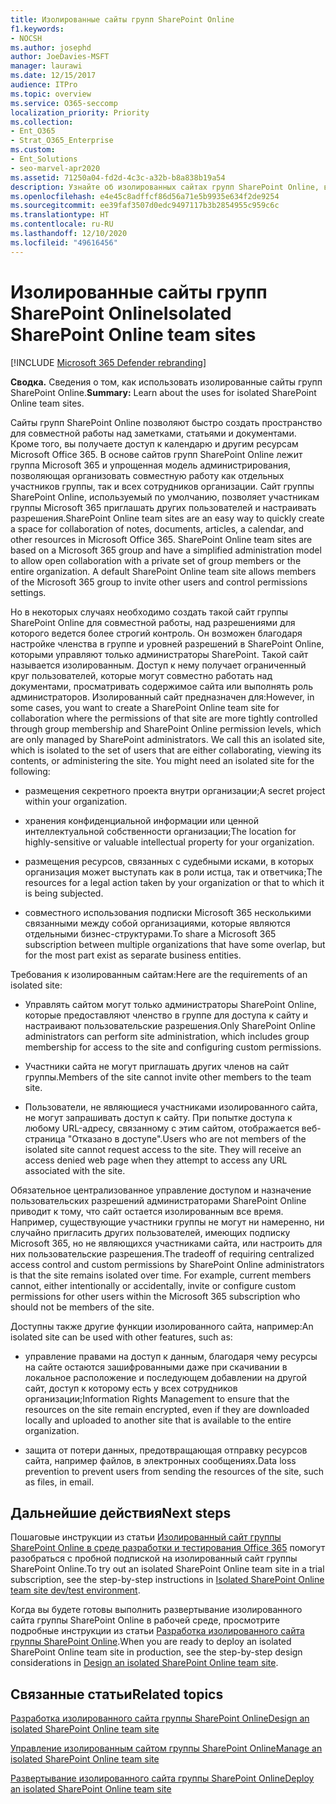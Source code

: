 ```yaml
---
title: Изолированные сайты групп SharePoint Online
f1.keywords:
- NOCSH
ms.author: josephd
author: JoeDavies-MSFT
manager: laurawi
ms.date: 12/15/2017
audience: ITPro
ms.topic: overview
ms.service: O365-seccomp
localization_priority: Priority
ms.collection:
- Ent_O365
- Strat_O365_Enterprise
ms.custom:
- Ent_Solutions
- seo-marvel-apr2020
ms.assetid: 71250a04-fd2d-4c3c-a32b-b8a838b19a54
description: Узнайте об изолированных сайтах групп SharePoint Online, в том числе об использовании, требованиях и функциях, которые они поддерживают.
ms.openlocfilehash: e4e45c8adffcf86d56a71e5b9935e634f2de9254
ms.sourcegitcommit: ee39faf3507d0edc9497117b3b2854955c959c6c
ms.translationtype: HT
ms.contentlocale: ru-RU
ms.lasthandoff: 12/10/2020
ms.locfileid: "49616456"
---
```

# <a name="isolated-sharepoint-online-team-sites"></a><span data-ttu-id="b0816-103">Изолированные сайты групп SharePoint Online</span><span class="sxs-lookup"><span data-stu-id="b0816-103">Isolated SharePoint Online team sites</span></span>

[!INCLUDE [Microsoft 365 Defender rebranding](../includes/microsoft-defender-for-office.md)]


 <span data-ttu-id="b0816-104">**Сводка.** Сведения о том, как использовать изолированные сайты групп SharePoint Online.</span><span class="sxs-lookup"><span data-stu-id="b0816-104">**Summary:** Learn about the uses for isolated SharePoint Online team sites.</span></span>

<span data-ttu-id="b0816-p101">Сайты групп SharePoint Online позволяют быстро создать пространство для совместной работы над заметками, статьями и документами. Кроме того, вы получаете доступ к календарю и другим ресурсам Microsoft Office 365. В основе сайтов групп SharePoint Online лежит группа Microsoft 365 и упрощенная модель администрирования, позволяющая организовать совместную работу как отдельных участников группы, так и всех сотрудников организации. Сайт группы SharePoint Online, используемый по умолчанию, позволяет участникам группы Microsoft 365 приглашать других пользователей и настраивать разрешения.</span><span class="sxs-lookup"><span data-stu-id="b0816-p101">SharePoint Online team sites are an easy way to quickly create a space for collaboration of notes, documents, articles, a calendar, and other resources in Microsoft Office 365. SharePoint Online team sites are based on a Microsoft 365 group and have a simplified administration model to allow open collaboration with a private set of group members or the entire organization. A default SharePoint Online team site allows members of the Microsoft 365 group to invite other users and control permissions settings.</span></span>

<span data-ttu-id="b0816-p102">Но в некоторых случаях необходимо создать такой сайт группы SharePoint Online для совместной работы, над разрешениями для которого ведется более строгий контроль. Он возможен благодаря настройке членства в группе и уровней разрешений в SharePoint Online, которыми управляют только администраторы SharePoint. Такой сайт называется изолированным. Доступ к нему получает ограниченный круг пользователей, которые могут совместно работать над документами, просматривать содержимое сайта или выполнять роль администраторов. Изолированный сайт предназначен для:</span><span class="sxs-lookup"><span data-stu-id="b0816-p102">However, in some cases, you want to create a SharePoint Online team site for collaboration where the permissions of that site are more tightly controlled through group membership and SharePoint Online permission levels, which are only managed by SharePoint administrators. We call this an isolated site, which is isolated to the set of users that are either collaborating, viewing its contents, or administering the site. You might need an isolated site for the following:</span></span>

- <span data-ttu-id="b0816-111">размещения секретного проекта внутри организации;</span><span class="sxs-lookup"><span data-stu-id="b0816-111">A secret project within your organization.</span></span>

- <span data-ttu-id="b0816-112">хранения конфиденциальной информации или ценной интеллектуальной собственности организации;</span><span class="sxs-lookup"><span data-stu-id="b0816-112">The location for highly-sensitive or valuable intellectual property for your organization.</span></span>

- <span data-ttu-id="b0816-113">размещения ресурсов, связанных с судебными исками, в которых организация может выступать как в роли истца, так и ответчика;</span><span class="sxs-lookup"><span data-stu-id="b0816-113">The resources for a legal action taken by your organization or that to which it is being subjected.</span></span>

- <span data-ttu-id="b0816-114">совместного использования подписки Microsoft 365 несколькими связанными между собой организациями, которые являются отдельными бизнес-структурами.</span><span class="sxs-lookup"><span data-stu-id="b0816-114">To share a Microsoft 365 subscription between multiple organizations that have some overlap, but for the most part exist as separate business entities.</span></span>

<span data-ttu-id="b0816-115">Требования к изолированным сайтам:</span><span class="sxs-lookup"><span data-stu-id="b0816-115">Here are the requirements of an isolated site:</span></span>

- <span data-ttu-id="b0816-116">Управлять сайтом могут только администраторы SharePoint Online, которые предоставляют членство в группе для доступа к сайту и настраивают пользовательские разрешения.</span><span class="sxs-lookup"><span data-stu-id="b0816-116">Only SharePoint Online administrators can perform site administration, which includes group membership for access to the site and configuring custom permissions.</span></span>

- <span data-ttu-id="b0816-117">Участники сайта не могут приглашать других членов на сайт группы.</span><span class="sxs-lookup"><span data-stu-id="b0816-117">Members of the site cannot invite other members to the team site.</span></span>

- <span data-ttu-id="b0816-p103">Пользователи, не являющиеся участниками изолированного сайта, не могут запрашивать доступ к сайту. При попытке доступа к любому URL-адресу, связанному с этим сайтом, отображается веб-страница "Отказано в доступе".</span><span class="sxs-lookup"><span data-stu-id="b0816-p103">Users who are not members of the isolated site cannot request access to the site. They will receive an access denied web page when they attempt to access any URL associated with the site.</span></span>

<span data-ttu-id="b0816-p104">Обязательное централизованное управление доступом и назначение пользовательских разрешений администраторами SharePoint Online приводит к тому, что сайт остается изолированным все время. Например, существующие участники группы не могут ни намеренно, ни случайно пригласить других пользователей, имеющих подписку Microsoft 365, но не являющихся участниками сайта, или настроить для них пользовательские разрешения.</span><span class="sxs-lookup"><span data-stu-id="b0816-p104">The tradeoff of requiring centralized access control and custom permissions by SharePoint Online administrators is that the site remains isolated over time. For example, current members cannot, either intentionally or accidentally, invite or configure custom permissions for other users within the Microsoft 365 subscription who should not be members of the site.</span></span>

<span data-ttu-id="b0816-122">Доступны также другие функции изолированного сайта, например:</span><span class="sxs-lookup"><span data-stu-id="b0816-122">An isolated site can be used with other features, such as:</span></span>

- <span data-ttu-id="b0816-123">управление правами на доступ к данным, благодаря чему ресурсы на сайте остаются зашифрованными даже при скачивании в локальное расположение и последующем добавлении на другой сайт, доступ к которому есть у всех сотрудников организации;</span><span class="sxs-lookup"><span data-stu-id="b0816-123">Information Rights Management to ensure that the resources on the site remain encrypted, even if they are downloaded locally and uploaded to another site that is available to the entire organization.</span></span>

- <span data-ttu-id="b0816-124">защита от потери данных, предотвращающая отправку ресурсов сайта, например файлов, в электронных сообщениях.</span><span class="sxs-lookup"><span data-stu-id="b0816-124">Data loss prevention to prevent users from sending the resources of the site, such as files, in email.</span></span>

## <a name="next-steps"></a><span data-ttu-id="b0816-125">Дальнейшие действия</span><span class="sxs-lookup"><span data-stu-id="b0816-125">Next steps</span></span>

<span data-ttu-id="b0816-126">Пошаговые инструкции из статьи [Изолированный сайт группы SharePoint Online в среде разработки и тестирования Office 365](isolated-sharepoint-online-team-site-dev-test-environment.md) помогут разобраться с пробной подпиской на изолированный сайт группы SharePoint Online.</span><span class="sxs-lookup"><span data-stu-id="b0816-126">To try out an isolated SharePoint Online team site in a trial subscription, see the step-by-step instructions in [Isolated SharePoint Online team site dev/test environment](isolated-sharepoint-online-team-site-dev-test-environment.md).</span></span>

<span data-ttu-id="b0816-127">Когда вы будете готовы выполнить развертывание изолированного сайта группы SharePoint Online в рабочей среде, просмотрите подробные инструкции из статьи [Разработка изолированного сайта группы SharePoint Online](design-an-isolated-sharepoint-online-team-site.md).</span><span class="sxs-lookup"><span data-stu-id="b0816-127">When you are ready to deploy an isolated SharePoint Online team site in production, see the step-by-step design considerations in [Design an isolated SharePoint Online team site](design-an-isolated-sharepoint-online-team-site.md).</span></span>

## <a name="related-topics"></a><span data-ttu-id="b0816-128">Связанные статьи</span><span class="sxs-lookup"><span data-stu-id="b0816-128">Related topics</span></span>

[<span data-ttu-id="b0816-129">Разработка изолированного сайта группы SharePoint Online</span><span class="sxs-lookup"><span data-stu-id="b0816-129">Design an isolated SharePoint Online team site</span></span>](design-an-isolated-sharepoint-online-team-site.md)

[<span data-ttu-id="b0816-130">Управление изолированным сайтом группы SharePoint Online</span><span class="sxs-lookup"><span data-stu-id="b0816-130">Manage an isolated SharePoint Online team site</span></span>](manage-an-isolated-sharepoint-online-team-site.md)

[<span data-ttu-id="b0816-131">Развертывание изолированного сайта группы SharePoint Online</span><span class="sxs-lookup"><span data-stu-id="b0816-131">Deploy an isolated SharePoint Online team site</span></span>](deploy-an-isolated-sharepoint-online-team-site.md)
